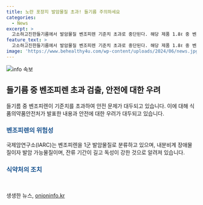 ```yaml
---
title: 노란 포장지 발암물질 초과! 들기름 주의하세요
categories:
  - News
excerpt: >
  고소하고진한들기름에서 발암물질 벤조피렌 기준치 초과로 중단된다. 해당 제품 1.8ℓ 중 벤조피렌 3.4㎍/㎏ 검출, IARC 1군 발암물질 분류. 소비자는 섭취 중단하고 반품 요청. 2025년 6월 30일까지 소비기한.
feature_text: >
  고소하고진한들기름에서 발암물질 벤조피렌 기준치 초과로 중단된다. 해당 제품 1.8ℓ 중 벤조피렌 3.4㎍/㎏ 검출, IARC 1군 발암물질 분류. 소비자는 섭취 중단하고 반품 요청. 2025년 6월 30일까지 소비기한.
image: 'https://www.behealthy4u.com/wp-content/uploads/2024/06/news.jpg'
---
```


<p><img src="https://www.behealthy4u.com/wp-content/uploads/2024/06/news.jpg" alt="info 속보" /></p>

<h2 data-ke-size="size26">들기름 중 벤조피렌 초과 검출, 안전에 대한 우려</h2>

<p data-ke-size="size16">들기름 중 벤조피렌이 기준치를 초과하여 안전 문제가 대두되고 있습니다. 이에 대해 식품의약품안전처가 발표한 내용과 안전에 대한 우려가 대두되고 있습니다.</p>

<h3><b><span style="color: #1a5490;">벤조피렌의 위험성</span></b></h3>

<p data-ke-size="size16">국제암연구소(IARC)는 벤조피렌을 1군 발암물질로 분류하고 있으며, 내분비계 장애물질이자 발암 가능물질이며, 잔류 기간이 길고 독성이 강한 것으로 알려져 있습니다.</p>

<h3><b><span style="color: #1a5490;">식약처의 조치</span></b></h3>

<p data-ke-size="size16">&nbsp;</p>
생생한 뉴스, <a href="https://onioninfo.kr" rel="dofollow">onioninfo.kr</a>


